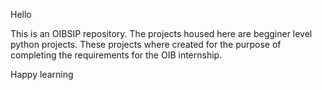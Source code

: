 Hello

This is an OIBSIP repository.
The projects housed here are begginer level python projects.
These projects where created for the purpose of completing the requirements for the OIB internship.

Happy learning
